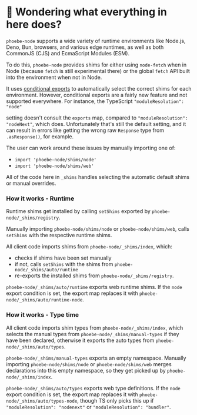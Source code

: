 # 👋 Wondering what everything in here does?

`phoebe-node` supports a wide variety of runtime environments like Node.js, Deno, Bun, browsers, and various
edge runtimes, as well as both CommonJS (CJS) and EcmaScript Modules (ESM).

To do this, `phoebe-node` provides shims for either using `node-fetch` when in Node (because `fetch` is still experimental there) or the global `fetch` API built into the environment when not in Node.

It uses [conditional exports](https://nodejs.org/api/packages.html#conditional-exports) to
automatically select the correct shims for each environment. However, conditional exports are a fairly new
feature and not supported everywhere. For instance, the TypeScript `"moduleResolution": "node"`

setting doesn't consult the `exports` map, compared to `"moduleResolution": "nodeNext"`, which does.
Unfortunately that's still the default setting, and it can result in errors like
getting the wrong raw `Response` type from `.asResponse()`, for example.

The user can work around these issues by manually importing one of:

- `import 'phoebe-node/shims/node'`
- `import 'phoebe-node/shims/web'`

All of the code here in `_shims` handles selecting the automatic default shims or manual overrides.

### How it works - Runtime

Runtime shims get installed by calling `setShims` exported by `phoebe-node/_shims/registry`.

Manually importing `phoebe-node/shims/node` or `phoebe-node/shims/web`, calls `setShims` with the respective runtime shims.

All client code imports shims from `phoebe-node/_shims/index`, which:

- checks if shims have been set manually
- if not, calls `setShims` with the shims from `phoebe-node/_shims/auto/runtime`
- re-exports the installed shims from `phoebe-node/_shims/registry`.

`phoebe-node/_shims/auto/runtime` exports web runtime shims.
If the `node` export condition is set, the export map replaces it with `phoebe-node/_shims/auto/runtime-node`.

### How it works - Type time

All client code imports shim types from `phoebe-node/_shims/index`, which selects the manual types from `phoebe-node/_shims/manual-types` if they have been declared, otherwise it exports the auto types from `phoebe-node/_shims/auto/types`.

`phoebe-node/_shims/manual-types` exports an empty namespace.
Manually importing `phoebe-node/shims/node` or `phoebe-node/shims/web` merges declarations into this empty namespace, so they get picked up by `phoebe-node/_shims/index`.

`phoebe-node/_shims/auto/types` exports web type definitions.
If the `node` export condition is set, the export map replaces it with `phoebe-node/_shims/auto/types-node`, though TS only picks this up if `"moduleResolution": "nodenext"` or `"moduleResolution": "bundler"`.
